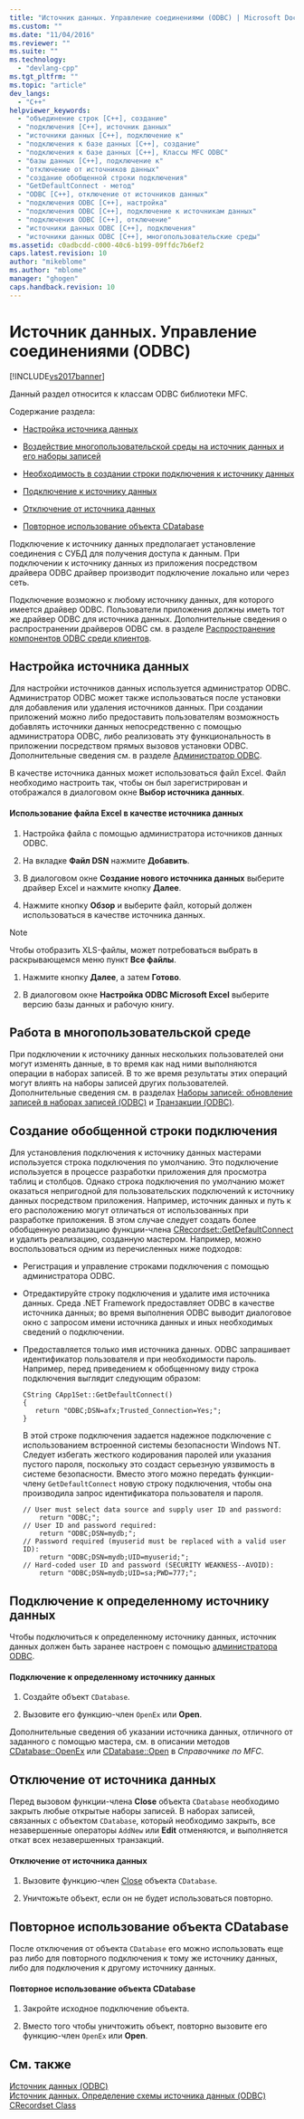 ```yaml
---
title: "Источник данных. Управление соединениями (ODBC) | Microsoft Docs"
ms.custom: ""
ms.date: "11/04/2016"
ms.reviewer: ""
ms.suite: ""
ms.technology: 
  - "devlang-cpp"
ms.tgt_pltfrm: ""
ms.topic: "article"
dev_langs: 
  - "C++"
helpviewer_keywords: 
  - "объединение строк [C++], создание"
  - "подключения [C++], источник данных"
  - "источники данных [C++], подключение к"
  - "подключения к базе данных [C++], создание"
  - "подключения к базе данных [C++], Классы MFC ODBC"
  - "базы данных [C++], подключение к"
  - "отключение от источников данных"
  - "создание обобщенной строки подключения"
  - "GetDefaultConnect - метод"
  - "ODBC [C++], отключение от источников данных"
  - "подключения ODBC [C++], настройка"
  - "подключения ODBC [C++], подключение к источникам данных"
  - "подключения ODBC [C++], отключение"
  - "источники данных ODBC [C++], подключения"
  - "источники данных ODBC [C++], многопользовательские среды"
ms.assetid: c0adbcdd-c000-40c6-b199-09ffdc7b6ef2
caps.latest.revision: 10
author: "mikeblome"
ms.author: "mblome"
manager: "ghogen"
caps.handback.revision: 10
---
```

# Источник данных. Управление соединениями (ODBC)
[!INCLUDE[vs2017banner](../../assembler/inline/includes/vs2017banner.md)]

Данный раздел относится к классам ODBC библиотеки MFC.  
  
 Содержание раздела:  
  
-   [Настройка источника данных](#_core_configuring_a_data_source)  
  
-   [Воздействие многопользовательской среды на источник данных и его наборы записей](#_core_working_in_a_multiuser_environment)  
  
-   [Необходимость в создании строки подключения к источнику данных](#_core_generalizing_the_connection_string)  
  
-   [Подключение к источнику данных](#_core_connecting_to_a_specific_data_source)  
  
-   [Отключение от источника данных](#_core_disconnecting_from_a_data_source)  
  
-   [Повторное использование объекта CDatabase](#_core_reusing_a_cdatabase_object)  
  
 Подключение к источнику данных предполагает установление соединения с СУБД для получения доступа к данным.  При подключении к источнику данных из приложения посредством драйвера ODBC драйвер производит подключение локально или через сеть.  
  
 Подключение возможно к любому источнику данных, для которого имеется драйвер ODBC.  Пользователи приложения должны иметь тот же драйвер ODBC для источника данных.  Дополнительные сведения о распространении драйверов ODBC см. в разделе [Распространение компонентов ODBC среди клиентов](../../data/odbc/redistributing-odbc-components-to-your-customers.md).  
  
##  <a name="_core_configuring_a_data_source"></a> Настройка источника данных  
 Для настройки источников данных используется администратор ODBC.  Администратор ODBC может также использоваться после установки для добавления или удаления источников данных.  При создании приложений можно либо предоставить пользователям возможность добавлять источники данных непосредственно с помощью администратора ODBC, либо реализовать эту функциональность в приложении посредством прямых вызовов установки ODBC.  Дополнительные сведения см. в разделе [Администратор ODBC](../../data/odbc/odbc-administrator.md).  
  
 В качестве источника данных может использоваться файл Excel. Файл необходимо настроить так, чтобы он был зарегистрирован и отображался в диалоговом окне **Выбор источника данных**.  
  
#### Использование файла Excel в качестве источника данных  
  
1.  Настройка файла с помощью администратора источников данных ODBC.  
  
2.  На вкладке **Файл DSN** нажмите **Добавить**.  
  
3.  В диалоговом окне **Создание нового источника данных** выберите драйвер Excel и нажмите кнопку **Далее**.  
  
4.  Нажмите кнопку **Обзор** и выберите файл, который должен использоваться в качестве источника данных.  
  
> [!NOTE]
>  Чтобы отобразить XLS\-файлы, может потребоваться выбрать в раскрывающемся меню пункт **Все файлы**.  
  
1.  Нажмите кнопку **Далее**, а затем **Готово**.  
  
2.  В диалоговом окне **Настройка ODBC Microsoft Excel** выберите версию базы данных и рабочую книгу.  
  
##  <a name="_core_working_in_a_multiuser_environment"></a> Работа в многопользовательской среде  
 При подключении к источнику данных нескольких пользователей они могут изменять данные, в то время как над ними выполняются операции в наборах записей.  В то же время результаты этих операций могут влиять на наборы записей других пользователей.  Дополнительные сведения см. в разделах [Наборы записей: обновление записей в наборах записей \(ODBC\)](../../data/odbc/recordset-how-recordsets-update-records-odbc.md) и [Транзакции \(ODBC\)](../../data/odbc/transaction-odbc.md).  
  
##  <a name="_core_generalizing_the_connection_string"></a> Создание обобщенной строки подключения  
 Для установления подключения к источнику данных мастерами используется строка подключения по умолчанию.  Это подключение используется в процессе разработки приложения для просмотра таблиц и столбцов.  Однако строка подключения по умолчанию может оказаться непригодной для пользовательских подключений к источнику данных посредством приложения.  Например, источник данных и путь к его расположению могут отличаться от использованных при разработке приложения.  В этом случае следует создать более обобщенную реализацию функции\-члена [CRecordset::GetDefaultConnect](../Topic/CRecordset::GetDefaultConnect.md) и удалить реализацию, созданную мастером.  Например, можно воспользоваться одним из перечисленных ниже подходов:  
  
-   Регистрация и управление строками подключения с помощью администратора ODBC.  
  
-   Отредактируйте строку подключения и удалите имя источника данных.  Среда .NET Framework предоставляет ODBC в качестве источника данных; во время выполнения ODBC выводит диалоговое окно с запросом имени источника данных и иных необходимых сведений о подключении.  
  
-   Предоставляется только имя источника данных.  ODBC запрашивает идентификатор пользователя и при необходимости пароль.  Например, перед приведением к обобщенному виду строка подключения выглядит следующим образом:  
  
    ```  
    CString CApp1Set::GetDefaultConnect()  
    {  
       return "ODBC;DSN=afx;Trusted_Connection=Yes;";  
    }  
    ```  
  
     В этой строке подключения задается надежное подключение с использованием встроенной системы безопасности Windows NT.  Следует избегать жесткого кодирования паролей или указания пустого пароля, поскольку это создаст серьезную уязвимость в системе безопасности.  Вместо этого можно передать функции\-члену `GetDefaultConnect` новую строку подключения, чтобы она производила запрос идентификатора пользователя и пароля.  
  
    ```  
    // User must select data source and supply user ID and password:  
        return "ODBC;";  
    // User ID and password required:  
        return "ODBC;DSN=mydb;";  
    // Password required (myuserid must be replaced with a valid user ID):  
        return "ODBC;DSN=mydb;UID=myuserid;";  
    // Hard-coded user ID and password (SECURITY WEAKNESS--AVOID):  
        return "ODBC;DSN=mydb;UID=sa;PWD=777;";  
    ```  
  
##  <a name="_core_connecting_to_a_specific_data_source"></a> Подключение к определенному источнику данных  
 Чтобы подключиться к определенному источнику данных, источник данных должен быть заранее настроен с помощью [администратора ODBC](../../data/odbc/odbc-administrator.md).  
  
#### Подключение к определенному источнику данных  
  
1.  Создайте объект `CDatabase`.  
  
2.  Вызовите его функцию\-член `OpenEx` или **Open**.  
  
 Дополнительные сведения об указании источника данных, отличного от заданного с помощью мастера, см. в описании методов [CDatabase::OpenEx](../Topic/CDatabase::OpenEx.md) или [CDatabase::Open](../Topic/CDatabase::Open.md) в *Справочнике по MFC*.  
  
##  <a name="_core_disconnecting_from_a_data_source"></a> Отключение от источника данных  
 Перед вызовом функции\-члена **Close** объекта `CDatabase` необходимо закрыть любые открытые наборы записей.  В наборах записей, связанных с объектом `CDatabase`, который необходимо закрыть, все незавершенные операторы `AddNew` или **Edit** отменяются, и выполняется откат всех незавершенных транзакций.  
  
#### Отключение от источника данных  
  
1.  Вызовите функцию\-член [Close](../Topic/CDatabase::Close.md) объекта `CDatabase`.  
  
2.  Уничтожьте объект, если он не будет использоваться повторно.  
  
##  <a name="_core_reusing_a_cdatabase_object"></a> Повторное использование объекта CDatabase  
 После отключения от объекта `CDatabase` его можно использовать еще раз либо для повторного подключения к тому же источнику данных, либо для подключения к другому источнику данных.  
  
#### Повторное использование объекта CDatabase  
  
1.  Закройте исходное подключение объекта.  
  
2.  Вместо того чтобы уничтожить объект, повторно вызовите его функцию\-член `OpenEx` или **Open**.  
  
## См. также  
 [Источник данных \(ODBC\)](../../data/odbc/data-source-odbc.md)   
 [Источник данных. Определение схемы источника данных \(ODBC\)](../../data/odbc/data-source-determining-the-schema-of-the-data-source-odbc.md)   
 [CRecordset Class](../Topic/CRecordset%20Class.md)